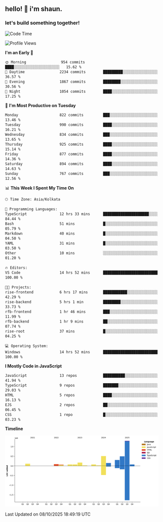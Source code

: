 ## hello! 👋 i'm shaun. 
### let's build something together!
<!--START_SECTION:waka-->
![Code Time](http://img.shields.io/badge/Code%20Time-453%20hrs%2028%20mins-blue)

![Profile Views](http://img.shields.io/badge/Profile%20Views-0-blue)

**I'm an Early 🐤** 

```text
🌞 Morning                954 commits         ████░░░░░░░░░░░░░░░░░░░░░   15.62 % 
🌆 Daytime                2234 commits        █████████░░░░░░░░░░░░░░░░   36.57 % 
🌃 Evening                1867 commits        ████████░░░░░░░░░░░░░░░░░   30.56 % 
🌙 Night                  1054 commits        ████░░░░░░░░░░░░░░░░░░░░░   17.25 % 
```
📅 **I'm Most Productive on Tuesday** 

```text
Monday                   822 commits         ███░░░░░░░░░░░░░░░░░░░░░░   13.46 % 
Tuesday                  990 commits         ████░░░░░░░░░░░░░░░░░░░░░   16.21 % 
Wednesday                834 commits         ███░░░░░░░░░░░░░░░░░░░░░░   13.65 % 
Thursday                 925 commits         ████░░░░░░░░░░░░░░░░░░░░░   15.14 % 
Friday                   877 commits         ████░░░░░░░░░░░░░░░░░░░░░   14.36 % 
Saturday                 894 commits         ████░░░░░░░░░░░░░░░░░░░░░   14.63 % 
Sunday                   767 commits         ███░░░░░░░░░░░░░░░░░░░░░░   12.56 % 
```


📊 **This Week I Spent My Time On** 

```text
🕑︎ Time Zone: Asia/Kolkata

💬 Programming Languages: 
TypeScript               12 hrs 33 mins      █████████████████████░░░░   84.44 % 
Bash                     51 mins             █░░░░░░░░░░░░░░░░░░░░░░░░   05.79 % 
Markdown                 40 mins             █░░░░░░░░░░░░░░░░░░░░░░░░   04.50 % 
YAML                     31 mins             █░░░░░░░░░░░░░░░░░░░░░░░░   03.50 % 
Other                    10 mins             ░░░░░░░░░░░░░░░░░░░░░░░░░   01.20 % 

🔥 Editors: 
VS Code                  14 hrs 52 mins      █████████████████████████   100.00 % 

🐱‍💻 Projects: 
rise-frontend            6 hrs 17 mins       ███████████░░░░░░░░░░░░░░   42.29 % 
rise-backend             5 hrs 1 min         ████████░░░░░░░░░░░░░░░░░   33.73 % 
rfb-frontend             1 hr 46 mins        ███░░░░░░░░░░░░░░░░░░░░░░   11.99 % 
rfb-backend              1 hr 9 mins         ██░░░░░░░░░░░░░░░░░░░░░░░   07.74 % 
rise-root                37 mins             █░░░░░░░░░░░░░░░░░░░░░░░░   04.25 % 

💻 Operating System: 
Windows                  14 hrs 52 mins      █████████████████████████   100.00 % 
```

**I Mostly Code in JavaScript** 

```text
JavaScript               13 repos            ██████████░░░░░░░░░░░░░░░   41.94 % 
TypeScript               9 repos             ███████░░░░░░░░░░░░░░░░░░   29.03 % 
HTML                     5 repos             ████░░░░░░░░░░░░░░░░░░░░░   16.13 % 
EJS                      2 repos             ██░░░░░░░░░░░░░░░░░░░░░░░   06.45 % 
CSS                      1 repo              █░░░░░░░░░░░░░░░░░░░░░░░░   03.23 % 
```



**Timeline**

![Lines of Code chart](https://raw.githubusercontent.com/ShaunDaniel/ShaunDaniel/main/assets/bar_graph.png)


 Last Updated on 08/10/2025 18:49:19 UTC
<!--END_SECTION:waka-->
